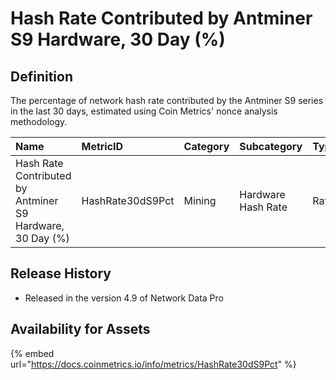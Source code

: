 # Hash Rate Contributed by Antminer S9 Hardware, 30 Day \(%\)

## Definition

The percentage of network hash rate contributed by the Antminer S9 series in the last 30 days, estimated using Coin Metrics' nonce analysis methodology.

| Name | MetricID | Category | Subcategory | Type | Unit | Interval |
| :--- | :--- | :--- | :--- | :--- | :--- | :--- |
| Hash Rate Contributed by Antminer S9 Hardware, 30 Day \(%\) | HashRate30dS9Pct | Mining | Hardware Hash Rate | Ratio | Dimensionless | 30 days |

## Release History

* Released in the version 4.9 of Network Data Pro

## Availability for Assets

{% embed url="https://docs.coinmetrics.io/info/metrics/HashRate30dS9Pct" %}



